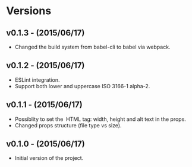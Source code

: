 # Versions

## v0.1.3 - (2015/06/17)

* Changed the build system from babel-cli to babel via webpack.

## v0.1.2 - (2015/06/17)

* ESLint integration.
* Support both lower and uppercase ISO 3166-1 alpha-2.

## v0.1.1 - (2015/06/17)

* Possiblity to set the <img> HTML tag: width, height and alt text in the props.
* Changed props structure (file type vs size).

## v0.1.0 - (2015/06/17)

* Initial version of the project.